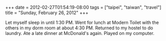 +++
date = 2012-02-27T01:54:19-08:00
tags = ["taipei", "taiwan", "travel"]
title = "Sunday, February 26, 2012"
+++

Let myself sleep in until 1:30 PM. Went for lunch at Modern Toilet with the others in my dorm room at about 4:30 PM. Returned to my hostel to do laundry. Ate a late dinner at McDonald's again. Played on my computer.
